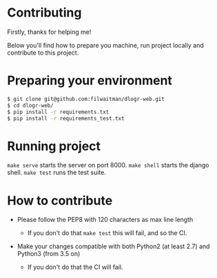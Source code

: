 Contributing
============

Firstly, thanks for helping me!

Below you'll find how to prepare you machine, run project locally and contribute to this project.


Preparing your environment
==========================

```bash
$ git clone git@github.com:filwaitman/dlogr-web.git
$ cd dlogr-web/
$ pip install -r requirements.txt
$ pip install -r requirements_test.txt
```


Running project
===============

`make serve` starts the server on port 8000.
`make shell` starts the django shell.
`make test` runs the test suite.


How to contribute
=================

* Please follow the PEP8 with 120 characters as max line length
  * If you don't do that `make test` this will fail, and so the CI.

* Make your changes compatible with both Python2 (at least 2.7) and Python3 (from 3.5 on)
  * If you don't do that the CI will fail.
